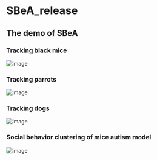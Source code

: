 # SBeA_release

## The demo of SBeA 
### Tracking black mice
![image](https://github.com/YNCris/SBeA_release/blob/main/demo/rec11-A1A6-20220822_visual.gif)
### Tracking parrots
![image](https://github.com/YNCris/SBeA_release/blob/main/demo/rec3-B1B2-20220919_visual.gif)
### Tracking dogs
![image](https://github.com/YNCris/SBeA_release/blob/main/demo/rec3-D1D2-20221009_visual.gif)
### Social behavior clustering of mice autism model
![image](https://github.com/YNCris/SBeA_release/blob/main/demo/rec3-D1D2-20221009_visual.gif)